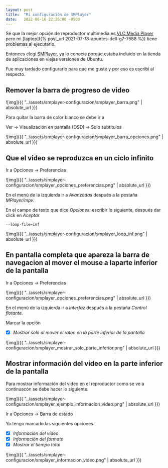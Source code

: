 ```yaml
---
layout: post
title:  "Mi configuración de SMPlayer"
date:   2022-06-16 22:26:00 -0500
---
```


Sé que la mejor opción de reproductor multimedia es [VLC Media Player](https://www.videolan.org/vlc/) pero mi [laptop]({% post_url 2021-07-18-apuntes-dell-g7-7588 %}) tiene problemas al ejecutarlo.

Entonces elegí [SMPlayer](https://www.smplayer.info/), ya lo conocía porque estaba incluido en la tienda de aplicaciones en viejas versiones de Ubuntu.

Fue muy tardado configurarlo para que me guste y por eso es escribí al respecto.

## Remover la barra de progreso de video

![img]({{ "../assets/smplayer-configuracion/smplayer_barra.png" | absolute_url }})

Para quitar la barra de color blanco se debe ir a 

Ver -> Visualización en pantalla (OSD) -> Solo subtítulos

![img]({{ "../assets/smplayer-configuracion/smplayer_barra_opciones.png" | absolute_url }})

## Que el video se reproduzca en un ciclo infinito

Ir a Opciones -> Preferencias

![img]({{ "../assets/smplayer-configuracion/smplayer_opciones_preferencias.png" | absolute_url }})

En el menú de la izquierda ir a *Avanzadas* después a la pestaña *MPlayer/mpv*.

En el campo de texto que dice *Opciones:* escribir lo siguiente, después dar click en *Aceptar*

```
--loop-file=inf
```

![img]({{ "../assets/smplayer-configuracion/smplayer_loop_inf.png" | absolute_url }})

## En pantalla completa que apareza la barra de navegacion al mover el mouse a laparte inferior de la pantalla

Ir a Opciones -> Preferencias

![img]({{ "../assets/smplayer-configuracion/smplayer_opciones_preferencias.png" | absolute_url }})

En el menú de la izquierda ir a *Interfaz* después a la pestaña *Control flotante*.

Marcar la opción

- [x] *Mostrar solo al mover el ratón en la parte inferior de la pantalla*

![img]({{ "../assets/smplayer-configuracion/smplayer_mostrar_solo_parte_inferior.png" | absolute_url }})

## Mostrar información del video en la parte inferior de la pantalla

Para mostrar información del video en el reproductor como se ve a continuacón se debe hacer lo siguiente.

![img]({{ "../assets/smplayer-configuracion/smplayer_ejemplo_informacion_video.png" | absolute_url }})

Ir a Opciones -> Barra de estado

Yo tengo marcado las siguientes opciones.

- [x] *Información del vídeo*
- [x] *Información del formato*
- [x] *Mostrar el tiempo total*

![img]({{ "../assets/smplayer-configuracion/smplayer_informacion_video.png" | absolute_url }})